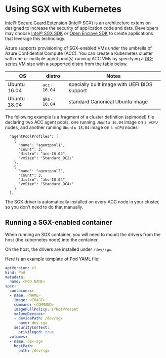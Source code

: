 # Using SGX with Kubernetes

[Intel&reg; Secure Guard Extension](https://software.intel.com/en-us/sgx) (Intel&reg; SGX) is an architecture extension designed to increase the security of application code and data.
Developers may choose [Intel&reg; SGX SDK](https://software.intel.com/en-us/sgx-sdk) or [Open Enclave SDK](https://github.com/Microsoft/openenclave/) to create applications that leverage this technology.

Azure supports provisioning of SGX-enabled VMs under the umbrella of Azure Confidential Compute (ACC). You can create a Kubernetes cluster with one or multiple agent pool(s) running ACC VMs by specifying a [DC-series](https://docs.microsoft.com/en-us/azure/virtual-machines/windows/sizes-general#dc-series) VM size with a supported distro from the table below.

| OS           | distro      | Notes |
| ------------ | ----------- |-------|
| Ubuntu 16.04 | `acc-16.04` | specially built image with UEFI BIOS support
| Ubuntu 18.04 | `aks-18.04` | standard Canonical Ubuntu image

The following example is a fragment of a cluster definition (apimodel) file declaring two ACC agent pools, one running `Ubuntu 16.04` image on `2 vCPU` nodes, and another running `Ubuntu 18.04` image on `4 vCPU` nodes:

```
  "agentPoolProfiles": [
    {
      "name": "agentpool1",
      "count": 3,
      "distro": "acc-16.04",
      "vmSize": "Standard_DC2s"
    },
    {
      "name": "agentpool2",
      "count": 3,
      "distro": "aks-18.04",
      "vmSize": "Standard_DC4s"
    }
  ],
```

The SGX driver is automatically installed on every ACC node in your cluster, so you don't need to do that manually.

## Running a SGX-enabled container

When running an SGX container, you will need to mount the drivers from the host (the kubernetes node) into the container.

On the host, the drivers are installed under `/dev/sgx`.

Here is an example template of Pod YAML file:

```yaml
apiVersion: v1
kind: Pod
metadata:
  name: <POD NAME>
spec:
  containers:
  - name: <NAME>
    image: <IMAGE>
    command: <COMMAND>
    imagePullPolicy: IfNotPresent
    volumeDevices:
    - devicePath: /dev/sgx
      name: dev-sgx
    securityContext:
      privileged: true
  volumes:
  - name: dev-sgx
    hostPath:
      path: /dev/sgx
```
